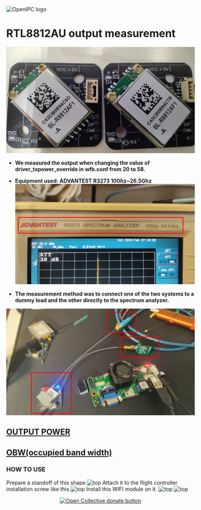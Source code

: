 
![OpenIPC logo](https://openipc.org/assets/openipc-logo-black.svg)

# RTL8812AU output measurement
![top](RTL8812AU.jpg)

- ****We measured the output when changing the value of driver_txpower_override in wfb.conf from 20 to 58.****

-  ****Equipment used: ADVANTEST R3273 100hz~26.5Ghz****
![top](SpectramAnryzer_R3273.jpg)
- ****The measurement method was to connect one of the two systems to a dummy load and the other directly to the spectrum analyzer.****

![top](RX/1451.jpg)

## [OUTPUT POWER](POWER.md)
## [OBW(occupied band width)](OBW.md)


### HOW TO USE
Prepare a standoff of this shape
![top](photo/StandOff.jpg)
Attach it to the flight controller installation screw like this
![top](photo/install1.jpg)
Install this WIFI module on it.
![top](photo/install2.jpg)
![top](photo/install3.jpg)
<p align="center">
<a href="https://opencollective.com/openipc/contribute/backer-14335/checkout" target="_blank"><img src="https://opencollective.com/webpack/donate/button@2x.png?color=blue" width="250" alt="Open Collective donate button"></a>
</p>
